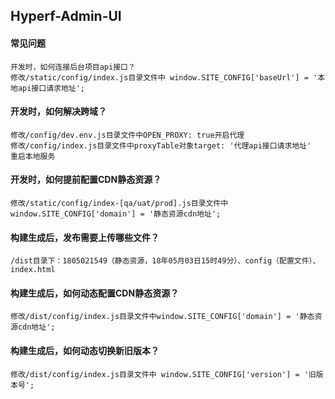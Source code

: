 ## Hyperf-Admin-UI


#### 常见问题
    开发时，如何连接后台项目api接口？
    修改/static/config/index.js目录文件中 window.SITE_CONFIG['baseUrl'] = '本地api接口请求地址';

 
#### 开发时，如何解决跨域？
    修改/config/dev.env.js目录文件中OPEN_PROXY: true开启代理
    修改/config/index.js目录文件中proxyTable对象target: '代理api接口请求地址'
    重启本地服务
 

#### 开发时，如何提前配置CDN静态资源？
    修改/static/config/index-[qa/uat/prod].js目录文件中window.SITE_CONFIG['domain'] = '静态资源cdn地址';

 
#### 构建生成后，发布需要上传哪些文件？
    /dist目录下：1805021549（静态资源，18年05月03日15时49分）、config（配置文件）、index.html

 
#### 构建生成后，如何动态配置CDN静态资源？
    修改/dist/config/index.js目录文件中window.SITE_CONFIG['domain'] = '静态资源cdn地址';

 
#### 构建生成后，如何动态切换新旧版本？
    修改/dist/config/index.js目录文件中 window.SITE_CONFIG['version'] = '旧版本号';